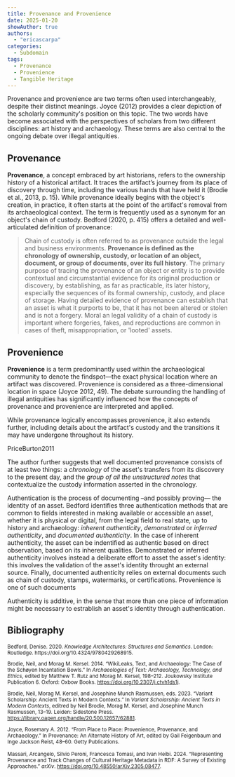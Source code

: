 ```yaml
---
title: Provenance and Provenience
date: 2025-01-20
showAuthor: true
authors:
  - "ericascarpa"
categories:
  - Subdomain
tags:
  - Provenance
  - Provenience
  - Tangible Heritage
---
```


Provenance and provenience are two terms often used interchangeably, despite their distinct meanings. Joyce (2012) provides a clear depiction of the scholarly community's position on this topic. The two words have become associated with the perspectives of scholars from two different disciplines: art history and archaeology. These terms are also central to the ongoing debate over illegal antiquities.

## Provenance

**Provenance**, a concept embraced by art historians, refers to the ownership history of a historical artifact. It traces the artifact’s journey from its place of discovery through time, including the various hands that have held it (Brodie et al., 2013, p. 15). While provenance ideally begins with the object's creation, in practice, it often starts at the point of the artifact's removal from its archaeological context. The term is frequently used as a synonym for an object's chain of custody. Bedford (2020, p. 415) offers a detailed and well-articulated definition of provenance:

>Chain of custody is often referred to as provenance outside the legal and business environments. **Provenance is defined as the chronology of ownership, custody, or location of an object, document, or group of documents, over its full history**. The primary purpose of tracing the provenance of an object or entity is to provide contextual and circumstantial evidence for its original production or discovery, by establishing, as far as practicable, its later history, especially the sequences of its formal ownership, custody, and place of storage. Having detailed evidence of provenance can establish that an asset is what it purports to be, that it has not been altered or stolen and is not a forgery. Moral an legal validity of a chain of custody is important where forgeries, fakes, and reproductions are common in cases of theft, misappropriation, or 'looted' assets.

## Provenience

**Provenience** is a term predominantly used within the archaeological community to denote the findspot—the exact physical location where an artifact was discovered. Provenience is considered as a three-dimensional location in space (Joyce 2012, 49). The debate surrounding the handling of illegal antiquities has significantly influenced how the concepts of provenance and provenience are interpreted and applied.


While provenance logically encompasses provenience, it also extends further, including details about the artifact's custody and the transitions it may have undergone throughout its history.

PriceBurton2011



The author further suggests that well documented provenance consists of at least two things: a *chronology* of the asset's transfers from its discovery to the present day, and the *group of all the unstructured notes* that contextualize the custody information asserted in the chronology.


Authentication is the process of documenting –and possibly proving— the identity of an asset. Bedford identifies three authentication methods that are common to fields interested in making available or accessible an asset, whether it is physical or digital, from the legal field to real state, up to history and archaeology: *inherent authenticity*, *demonstrated* or *inferred authenticity*, and *documented authenticity*. In the case of inherent authenticity, the asset can be indentified as authentic based on direct observation, based on its inherent qualities. Demonstrated or inferred authenticity involves instead a deliberate effort to asset the asset's identity: this involves the validation of the asset's identity throught an external source. Finally, documented authenticity relies on external documents such as chain of custody, stamps, watermarks, or certifications. Provenience is one of such documents

Authenticity is additive, in the sense that more than one piece of information might be necessary to estrablish an asset's identity through authentication.

## Bibliography

<small>
Bedford, Denise. 2020. <i>Knowledge Architectures: Structures and Semantics</i>. London: Routledge. https://doi.org/10.4324/9780429268915.

Brodie, Neil, and Morag M. Kersel. 2014. “WikiLeaks, Text, and Archaeology: The Case of the Schøyen Incantation Bowls.” In <i>Archaeologies of Text: Archaeology, Technology, and Ethics</i>, edited by Matthew T. Rutz and Morag M. Kersel, 198–212. Joukowsky Institute Publication 6. Oxford: Oxbow Books. https://doi.org/10.2307/j.ctvh1ds1j.

Brodie, Neil, Morag M. Kersel, and Josephine Munch Rasmussen, eds. 2023. “Variant Scholarship: Ancient Texts in Modern Contexts.” In<i> Variant Scholarship: Ancient Texts in Modern Contexts</i>, editred by Neil Brodie, Morag M. Kersel, and Josephine Munch Rasmussen, 13–19. Leiden: Sidestone Press. https://library.oapen.org/handle/20.500.12657/62881.

Joyce, Rosemary A. 2012. “From Place to Place: Provenience, Provenance, and Archaeology.” In Provenance: An Alternate History of Art, edited by Gail Feigenbaum and Inge Jackson Reist, 48–60. Getty Publications.

Massari, Arcangelo, Silvio Peroni, Francesca Tomasi, and Ivan Heibi. 2024. “Representing Provenance and Track Changes of Cultural Heritage Metadata in RDF: A Survey of Existing Approaches.” <i>arXiv</i>. https://doi.org/10.48550/arXiv.2305.08477.
</small>